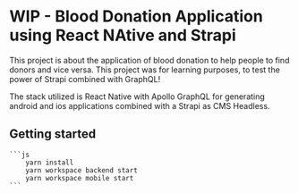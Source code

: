 # **WIP** - Blood Donation Application using React NAtive and Strapi

This project is about the application of blood donation to help people to find donors and vice versa.
This project was for learning purposes, to test the power of Strapi combined with GraphQL!

The stack utilized is React Native with Apollo GraphQL for generating android and ios applications combined with a Strapi as CMS Headless.

## Getting started

    ```js
        yarn install
        yarn workspace backend start
        yarn workspace mobile start
    ```
